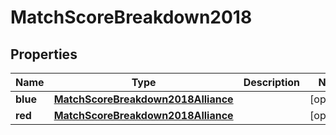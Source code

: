 

# MatchScoreBreakdown2018

## Properties

Name | Type | Description | Notes
------------ | ------------- | ------------- | -------------
**blue** | [**MatchScoreBreakdown2018Alliance**](MatchScoreBreakdown2018Alliance.md) |  |  [optional]
**red** | [**MatchScoreBreakdown2018Alliance**](MatchScoreBreakdown2018Alliance.md) |  |  [optional]



